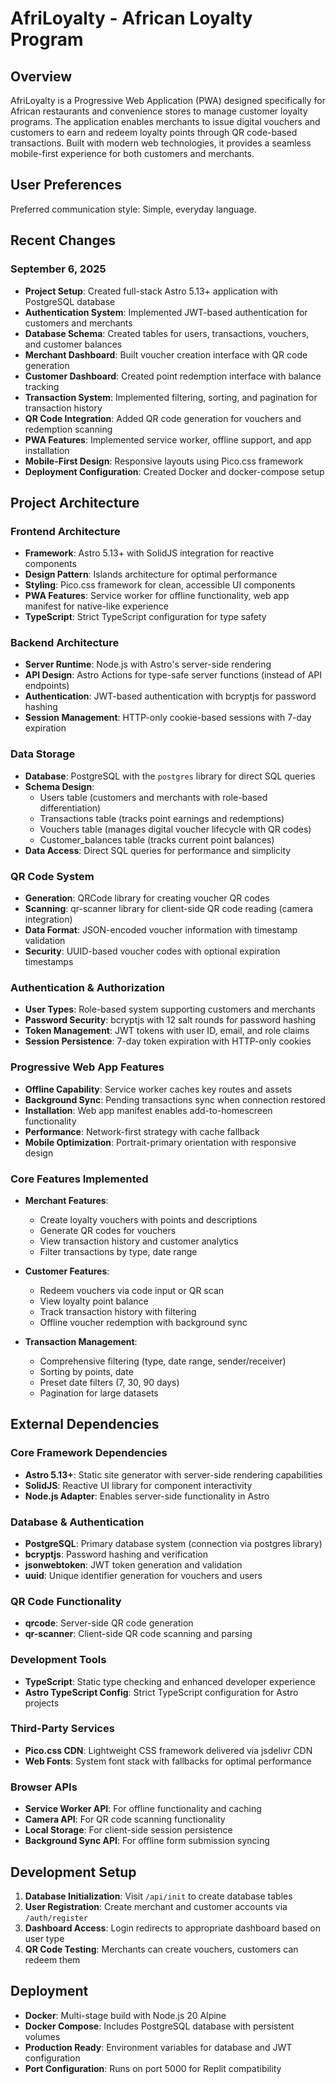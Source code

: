 # AfriLoyalty - African Loyalty Program

## Overview

AfriLoyalty is a Progressive Web Application (PWA) designed specifically for African restaurants and convenience stores to manage customer loyalty programs. The application enables merchants to issue digital vouchers and customers to earn and redeem loyalty points through QR code-based transactions. Built with modern web technologies, it provides a seamless mobile-first experience for both customers and merchants.

## User Preferences

Preferred communication style: Simple, everyday language.

## Recent Changes

### September 6, 2025
- **Project Setup**: Created full-stack Astro 5.13+ application with PostgreSQL database
- **Authentication System**: Implemented JWT-based authentication for customers and merchants
- **Database Schema**: Created tables for users, transactions, vouchers, and customer balances
- **Merchant Dashboard**: Built voucher creation interface with QR code generation
- **Customer Dashboard**: Created point redemption interface with balance tracking
- **Transaction System**: Implemented filtering, sorting, and pagination for transaction history
- **QR Code Integration**: Added QR code generation for vouchers and redemption scanning
- **PWA Features**: Implemented service worker, offline support, and app installation
- **Mobile-First Design**: Responsive layouts using Pico.css framework
- **Deployment Configuration**: Created Docker and docker-compose setup

## Project Architecture

### Frontend Architecture
- **Framework**: Astro 5.13+ with SolidJS integration for reactive components
- **Design Pattern**: Islands architecture for optimal performance
- **Styling**: Pico.css framework for clean, accessible UI components
- **PWA Features**: Service worker for offline functionality, web app manifest for native-like experience
- **TypeScript**: Strict TypeScript configuration for type safety

### Backend Architecture
- **Server Runtime**: Node.js with Astro's server-side rendering
- **API Design**: Astro Actions for type-safe server functions (instead of API endpoints)
- **Authentication**: JWT-based authentication with bcryptjs for password hashing
- **Session Management**: HTTP-only cookie-based sessions with 7-day expiration

### Data Storage
- **Database**: PostgreSQL with the `postgres` library for direct SQL queries
- **Schema Design**: 
  - Users table (customers and merchants with role-based differentiation)
  - Transactions table (tracks point earnings and redemptions)
  - Vouchers table (manages digital voucher lifecycle with QR codes)
  - Customer_balances table (tracks current point balances)
- **Data Access**: Direct SQL queries for performance and simplicity

### QR Code System
- **Generation**: QRCode library for creating voucher QR codes
- **Scanning**: qr-scanner library for client-side QR code reading (camera integration)
- **Data Format**: JSON-encoded voucher information with timestamp validation
- **Security**: UUID-based voucher codes with optional expiration timestamps

### Authentication & Authorization
- **User Types**: Role-based system supporting customers and merchants
- **Password Security**: bcryptjs with 12 salt rounds for password hashing
- **Token Management**: JWT tokens with user ID, email, and role claims
- **Session Persistence**: 7-day token expiration with HTTP-only cookies

### Progressive Web App Features
- **Offline Capability**: Service worker caches key routes and assets
- **Background Sync**: Pending transactions sync when connection restored
- **Installation**: Web app manifest enables add-to-homescreen functionality
- **Performance**: Network-first strategy with cache fallback
- **Mobile Optimization**: Portrait-primary orientation with responsive design

### Core Features Implemented
- **Merchant Features**:
  - Create loyalty vouchers with points and descriptions
  - Generate QR codes for vouchers
  - View transaction history and customer analytics
  - Filter transactions by type, date range
  
- **Customer Features**:
  - Redeem vouchers via code input or QR scan
  - View loyalty point balance
  - Track transaction history with filtering
  - Offline voucher redemption with background sync

- **Transaction Management**:
  - Comprehensive filtering (type, date range, sender/receiver)
  - Sorting by points, date
  - Preset date filters (7, 30, 90 days)
  - Pagination for large datasets

## External Dependencies

### Core Framework Dependencies
- **Astro 5.13+**: Static site generator with server-side rendering capabilities
- **SolidJS**: Reactive UI library for component interactivity
- **Node.js Adapter**: Enables server-side functionality in Astro

### Database & Authentication
- **PostgreSQL**: Primary database system (connection via postgres library)
- **bcryptjs**: Password hashing and verification
- **jsonwebtoken**: JWT token generation and validation
- **uuid**: Unique identifier generation for vouchers and users

### QR Code Functionality
- **qrcode**: Server-side QR code generation
- **qr-scanner**: Client-side QR code scanning and parsing

### Development Tools
- **TypeScript**: Static type checking and enhanced developer experience
- **Astro TypeScript Config**: Strict TypeScript configuration for Astro projects

### Third-Party Services
- **Pico.css CDN**: Lightweight CSS framework delivered via jsdelivr CDN
- **Web Fonts**: System font stack with fallbacks for optimal performance

### Browser APIs
- **Service Worker API**: For offline functionality and caching
- **Camera API**: For QR code scanning functionality
- **Local Storage**: For client-side session persistence
- **Background Sync API**: For offline form submission syncing

## Development Setup

1. **Database Initialization**: Visit `/api/init` to create database tables
2. **User Registration**: Create merchant and customer accounts via `/auth/register`
3. **Dashboard Access**: Login redirects to appropriate dashboard based on user type
4. **QR Code Testing**: Merchants can create vouchers, customers can redeem them

## Deployment

- **Docker**: Multi-stage build with Node.js 20 Alpine
- **Docker Compose**: Includes PostgreSQL database with persistent volumes
- **Production Ready**: Environment variables for database and JWT configuration
- **Port Configuration**: Runs on port 5000 for Replit compatibility
